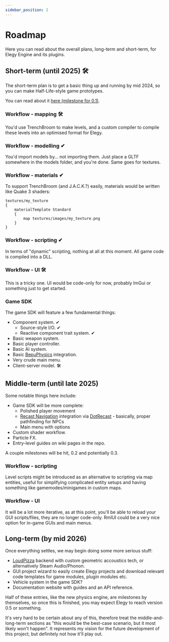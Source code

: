 ```yaml
---
sidebar_position: 2
---
```


# Roadmap

Here you can read about the overall plans, long-term and short-term, for Elegy Engine and its plugins.

## Short-term (until 2025) 🛠

The short-term plan is to get a basic thing up and running by mid 2024, so you can make Half-Life-style game prototypes.

You can read about it [here (milestone for 0.1)](https://github.com/ElegyEngine/ElegyEngine/issues/1).

### Workflow - mapping 🛠
You'd use TrenchBroom to make levels, and a custom compiler to compile these levels into an optimised format for Elegy.

### Workflow - modelling ✔
You'd import models by... not importing them. Just place a GLTF somewhere in the models folder, and you're done. Same goes for textures.

### Workflow - materials ✔
To support TrenchBroom (and J.A.C.K.?) easily, materials would be written like Quake 3 shaders:
```
textures/my_texture
{
	materialTemplate Standard
	{
		map textures/images/my_texture.png
	}
}
```

### Workflow - scripting ✔
In terms of "dynamic" scripting, nothing at all at this moment. All game code is compiled into a DLL.

### Workflow - UI 🛠
This is a tricky one. UI would be code-only for now, probably ImGui or something just to get started.

### Game SDK
The game SDK will feature a few fundamental things:
- Component system. ✔
	- Source-style I/O. ✔
	- Reactive component trait system. ✔
- Basic weapon system.
- Basic player controller.
- Basic AI system.
- Basic [BepuPhysics](https://github.com/bepu/bepuphysics2) integration.
- Very crude main menu.
- Client-server model. 🛠

## Middle-term (until late 2025)
Some notable things here include:
- Game SDK will be more complete:
	- Polished player movement
	- [Recast Navigation](https://github.com/recastnavigation/recastnavigation) integration via [DotRecast](https://github.com/ikpil/DotRecast) - basically, proper pathfinding for NPCs
	- Main menu with options
- Custom shader workflow.
- Particle FX.
- Entry-level guides on wiki pages in the repo.

A couple milestones will be hit, 0.2 and potentially 0.3.

### Workflow - scripting
Level scripts might be introduced as an alternative to scripting via map entities, useful for simplifying complicated entity setups and having something like gamemodes/minigames in custom maps.

### Workflow - UI
It will be a lot more iterative, as at this point, you'll be able to reload your GUI scripts/files, they are no longer code-only. RmlUI could be a very nice option for in-game GUIs and main menus.

## Long-term (by mid 2026)

Once everything settles, we may begin doing some more serious stuff:
- [LoudPizza](https://github.com/TechPizzaDev/LoudPizza) backend with custom geometric accoustics tech, or alternatively Steam Audio/Phonon.
- GUI project wizard to easily create Elegy projects and download relevant code templates for game modules, plugin modules etc.
- Vehicle system in the game SDK?
- Documentation website with guides and an API reference.

Half of these entries, like the new physics engine, are milestones by themselves, so once this is finished, you may expect Elegy to reach version 0.5 or something.

It's very hard to be certain about any of this, therefore treat the middle-and-long-term sections as "this would be the best-case scenario, but it most likely won't happen". It represents my vision for the future development of this project, but definitely not how it'll play out.
